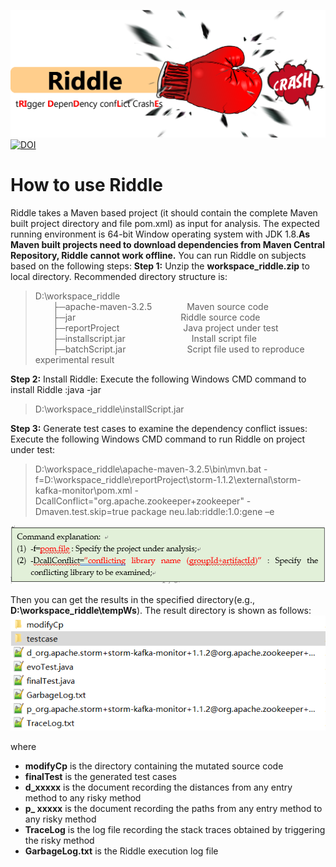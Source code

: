 ![Alt text](https://github.com/skillwind/RIDDLE/blob/master/images/1.png)
[![DOI](https://zenodo.org/badge/145226316.svg)](https://zenodo.org/badge/latestdoi/145226316)
# How to use Riddle
Riddle takes a Maven based project (it should contain the complete Maven built project directory and file pom.xml) as input for analysis. The expected running environment is 64-bit Window operating system with JDK 1.8.**As Maven built projects need to download dependencies from Maven Central Repository, Riddle cannot work offline.**
You can run Riddle on subjects based on the following steps:
**Step 1:** Unzip the **workspace_riddle.zip** to local directory. Recommended directory structure is:
> D:\workspace_riddle  
&#8195;&#8195;├─apache-maven-3.2.5&#8195;&#8195;&#8195;&#8195;Maven source code  
&#8195;&#8195;├─jar&#8195;&#8195;&#8195;&#8195;&#8195;&#8195;&#8195;&#8195;&#8195;&#8195;&#8195;&#8195;Riddle source code  
&#8195;&#8195;├─reportProject&#8195;&#8195;&#8195;&#8195;&#8195;&#8195;&#8195;  Java project under test  
&#8195;&#8195;├─installscript.jar&#8195;&#8195;&#8195;&#8195;&#8195;&#8195; &#8195; Install script file  
&#8195;&#8195;├─batchScript.jar&#8195;&#8195;&#8195;&#8195;&#8195;&#8195;&#8195;Script file used to reproduce experimental result  
 
 **Step 2:** Install Riddle:
 Execute the following Windows CMD command to install Riddle :java -jar
 > D:\workspace_riddle\installScript.jar

**Step 3:** Generate test cases to examine the dependency conflict issues:
Execute the following Windows CMD command to run Riddle on project under test:
>D:\workspace_riddle\apache-maven-3.2.5\bin\mvn.bat                                                        -  f=D:\workspace_riddle\reportProject\storm-1.1.2\external\storm-kafka-monitor\pom.xml -DcallConflict="org.apache.zookeeper+zookeeper" -Dmaven.test.skip=true package neu.lab:riddle:1.0:gene –e

![Alt text](https://github.com/skillwind/RIDDLE/blob/master/images/2.png)

Then you can get the results in the specified directory(e.g., **D:\workspace_riddle\tempWs**).
The result directory is shown as follows:  
![Alt text](https://github.com/skillwind/RIDDLE/blob/master/images/3.png)

where 
- **modifyCp** is the directory containing the mutated source code
- **finalTest** is the generated test cases
- **d_xxxxx** is the document recording the distances from any entry method to any risky method
- **p_ xxxxx** is the document recording the paths from any entry method to any risky method
- **TraceLog** is the log file recording the stack traces obtained by triggering the risky method
-  **GarbageLog.txt** is the Riddle execution log file </font>


